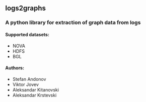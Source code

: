 ## logs2graphs

### A python library for extraction of graph data from logs 

#### Supported datasets:
- NOVA
- HDFS
- BGL


#### Authors: 
- Stefan Andonov
- Viktor Jovev
- Aleksandar Kitanovski
- Aleksandar Krstevski